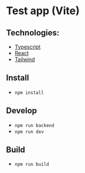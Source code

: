 # Test app (Vite)

## Technologies:

- [Typescript](https://www.typescriptlang.org/)
- [React](https://en.reactjs.org/)
- [Tailwind](https://tailwindcss.com/)

## Install

- `npm install`

## Develop

- `npm run backend`
- `npm run dev`

## Build

- `npm run build`
